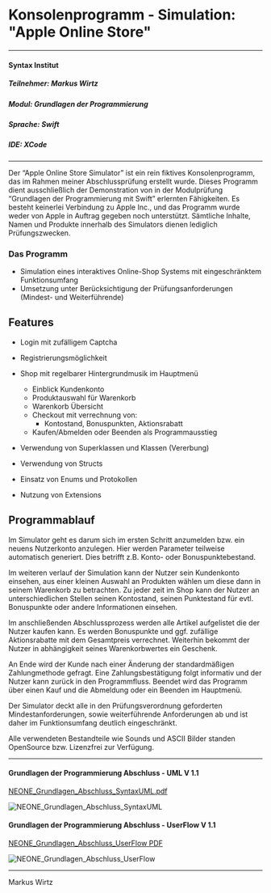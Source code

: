 # Konsolenprogramm - Simulation: "Apple Online Store"


---
#### Syntax Institut
##### Teilnehmer: Markus Wirtz
##### Modul: Grundlagen der Programmierung
##### Sprache: Swift
##### IDE: XCode
###
---
Der “Apple Online Store Simulator” ist ein rein fiktives Konsolenprogramm, das im Rahmen meiner 
Abschlussprüfung erstellt wurde. Dieses Programm dient ausschließlich der Demonstration von in der 
Modulprüfung “Grundlagen der Programmierung mit Swift” erlernten Fähigkeiten. Es besteht keinerlei 
Verbindung zu Apple Inc., und das Programm wurde weder von Apple in Auftrag gegeben noch unterstützt. 
Sämtliche Inhalte, Namen und Produkte innerhalb des Simulators dienen lediglich Prüfungszwecken. 

### Das Programm
- Simulation eines interaktives Online-Shop Systems mit eingeschränktem Funktionsumfang
- Umsetzung unter Berücksichtigung der Prüfungsanforderungen (Mindest- und Weiterführende)

## Features
- Login mit zufälligem Captcha
- Registrierungsmöglichkeit 
- Shop mit regelbarer Hintergrundmusik im Hauptmenü
  - Einblick Kundenkonto
  - Produktauswahl für Warenkorb
  - Warenkorb Übersicht
  - Checkout mit verrechnung von:
    - Kontostand, Bonuspunkten, Aktionsrabatt
  - Kaufen/Abmelden oder Beenden als Programmausstieg

- Verwendung von Superklassen und Klassen (Vererbung)
- Verwendung von Structs
- Einsatz von Enums und Protokollen
- Nutzung von Extensions

## Programmablauf

Im Simulator geht es darum sich im ersten Schritt anzumelden bzw. ein neuens Nutzerkonto anzulegen. 
Hier werden Parameter teilweise automatisch generiert. Dies betrifft z.B. Konto- oder Bonuspunktebestand.

Im weiteren verlauf der Simulation kann der Nutzer sein Kundenkonto einsehen, aus einer kleinen Auswahl an
Produkten wählen um diese dann in seinem Warenkorb zu betrachten. Zu jeder zeit im Shop kann der Nutzer an
unterschiedlichen Stellen seinen Kontostand, seinen Punktestand für evtl. Bonuspunkte oder andere
Informationen einsehen. 

Im anschließenden Abschlussprozess werden alle Artikel aufgelistet die der Nutzer kaufen kann. 
Es werden Bonuspunkte und ggf. zufällige Aktionsrabatte mit dem Gesamtpreis verrechnet.
Weiterhin bekommt der Nutzer in abhängigkeit seines Warenkorbwertes ein Geschenk.

An Ende wird der Kunde nach einer Änderung der standardmäßigen Zahlungmethode gefragt.
Eine Zahlungsbestätigung folgt informativ und der Nutzer kann zurück in den Programmfluss.
Beendet wird das Programm über einen Kauf und die Abmeldung oder ein Beenden im Hauptmenü.

Der Simulator deckt alle in den Prüfungsverordnung geforderten Mindestanforderungen, sowie
weiterführende Anforderungen ab und ist daher im Funktionsumfang deutlich eingeschränkt.

Alle verwendeten Bestandteile wie Sounds und ASCII Bilder standen OpenSource bzw. Lizenzfrei zur Verfügung.

---
#### Grundlagen der Programmierung Abschluss - UML V 1.1
[NEONE_Grundlagen_Abschluss_SyntaxUML.pdf](https://github.com/user-attachments/files/16689986/NEONE_Grundlagen_Abschluss_SyntaxUML.pdf)

![NEONE_Grundlagen_Abschluss_SyntaxUML](https://github.com/user-attachments/assets/17d20f36-e050-48c4-98d0-8cf625dba27c)


#### Grundlagen der Programmierung Abschluss - UserFlow V 1.1
[NEONE_Grundlagen_Abschluss_UserFlow PDF](https://github.com/user-attachments/files/16688201/NEONE_Grundlagen_Abschluss_UserFlow.pdf)

![NEONE_Grundlagen_Abschluss_UserFlow](https://github.com/user-attachments/assets/dfaa76b0-c117-47e8-806f-d477b0657cec)

---
Markus Wirtz
